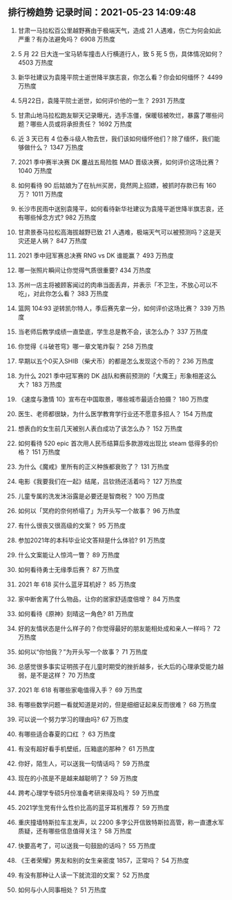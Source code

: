 
## 排行榜趋势 记录时间：2021-05-23 14:09:48
  
  1. 甘肃一马拉松百公里越野赛由于极端天气，造成 21 人遇难，伤亡为何会如此严重？有办法避免吗？ 6908 万热度
    
  2. 5 月 22 日大连一宝马轿车撞击人行横道行人，致 5 死 5 伤，具体情况如何？ 4503 万热度
    
  3. 新华社建议为袁隆平院士逝世降半旗志哀，你怎么看？你会如何缅怀？ 4499 万热度
    
  4. 5月22日，袁隆平院士逝世，如何评价他的一生？ 2931 万热度
    
  5. 甘肃山地马拉松跑友聊天记录曝光，选手冻僵，保暖毯被吹烂，暴露了哪些问题？哪些人员或将承担责任？ 1692 万热度
    
  6. 近 3 天已有 4 位泰斗级人物去世，我们该如何缅怀他们？除了缅怀，我们能够做什么？ 1347 万热度
    
  7. 2021 季中赛半决赛 DK 鏖战五局险胜 MAD 晋级决赛，如何评价这场比赛？ 1040 万热度
    
  8. 如何看待 90 后姑娘为了在杭州买房，竟然网上招嫖，被抓时存款已有 160 万？ 1011 万热度
    
  9. 长沙市民雨中送别袁隆平，如何看待新华社建议为袁隆平逝世降半旗志哀，还有哪些悼念方式? 982 万热度
    
  10. 甘肃景泰马拉松高海拔越野已致 21 人遇难，极端天气可以被预测吗？这是天灾还是人祸？ 847 万热度
    
  11. 2021 季中冠军赛总决赛 RNG vs DK 谁能赢？ 493 万热度
    
  12. 哪一张照片瞬间让你觉得气质很重要? 434 万热度
    
  13. 苏州一店主将被顾客闻过的肉串当面丢弃，并表示「不卫生，不放心可以不吃」，对此你怎么看？ 383 万热度
    
  14. 篮网 104:93 逆转凯尔特人，季后赛先拿一分，如何评价这场比赛？ 339 万热度
    
  15. 当老师后教学成绩一直垫底，学生总是教不会，该怎么办？ 337 万热度
    
  16. 你觉得《斗破苍穹》哪一章文笔炸裂？ 258 万热度
    
  17. 早期以五个0买入SHIB（柴犬币）的都是怎么发现这个币的？ 236 万热度
    
  18. 为什么 2021 季中冠军赛的 DK 战队和赛前预测的「大魔王」形象相差这么大？ 183 万热度
    
  19. 《速度与激情 10》宣布在中国取景，哪些城市最适合拍摄？ 180 万热度
    
  20. 医生、老师都很缺，为什么医学教育学行业还不愿意多招人？ 154 万热度
    
  21. 想表白的女生前几天被别人表白成功了该怎么办？ 152 万热度
    
  22. 如何看待 520 epic 首次用人民币结算后多款游戏出现比 steam 低得多的价格？ 151 万热度
    
  23. 为什么《魔戒》里所有的正义种族都衰败了？ 131 万热度
    
  24. 电影《我要我们在一起》结尾，吕钦扬还活着吗？ 127 万热度
    
  25. 儿童专属的洗发沐浴露是必要还是智商税？ 100 万热度
    
  26. 如何以「冥府的奈何桥塌了」为开头写一个故事？ 96 万热度
    
  27. 有什么很丧又很高级的文案？ 95 万热度
    
  28. 参加2021年的本科毕业论文答辩是什么体验? 91 万热度
    
  29. 什么文案能让人惊鸿一瞥？ 89 万热度
    
  30. 如何看待勇士无缘季后赛？ 87 万热度
    
  31. 2021 年 618 买什么蓝牙耳机好？ 85 万热度
    
  32. 家中断舍离了什么物品，让你的居家舒适度倍增？ 84 万热度
    
  33. 如何看待《原神》刻晴这一角色? 81 万热度
    
  34. 好的友情状态是什么样子的？你觉得最好的朋友能相处成和亲人一样吗？ 72 万热度
    
  35. 如何以“你怕我？”为开头写一个故事？ 71 万热度
    
  36. 总感觉很多事实证明孩子在儿童时期受的挫折越多，长大后的心理承受能力越弱，是不是这样？ 70 万热度
    
  37. 2021 年 618 有哪些家电值得入手？ 69 万热度
    
  38. 有哪些数学问题一看就知道是对的，但是细细证起来反而很难？ 68 万热度
    
  39. 可以说一个努力学习的理由吗? 67 万热度
    
  40. 有哪些适合春夏的口红 ？ 63 万热度
    
  41. 有没有超好看手机壁纸，压箱底的那种？ 61 万热度
    
  42. 你好，陌生人，可以送我一句情话吗？ 59 万热度
    
  43. 现在的小孩是不是越来越聪明了？ 59 万热度
    
  44. 跨考心理学专硕5月份准备考研来得及吗？ 59 万热度
    
  45. 2021学生党有什么性价比高的蓝牙耳机推荐？ 59 万热度
    
  46. 重庆撞墙特斯拉车主发声，以 2200 多字公开信致特斯拉高管，称一直遭水军质疑，还有哪些信息值得关注？ 58 万热度
    
  47. 快要高考了，可以送我一句鼓励的话吗？ 55 万热度
    
  48. 《王者荣耀》男友和别的女生亲密度 1857，正常吗？ 54 万热度
    
  49. 有没有那种让人读一下就流泪的文案？ 52 万热度
    
  50. 如何与小人同事相处？ 51 万热度
    